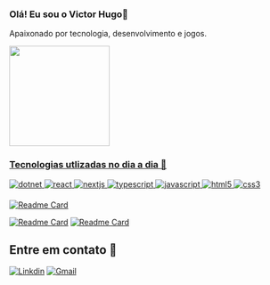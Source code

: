 ### Olá! Eu sou o Victor Hugo👋

Apaixonado por tecnologia, desenvolvimento e jogos.

<div>
  <a href="https://github.com/victor47n">
  <img height="180em" src="https://github-readme-stats.vercel.app/api/top-langs/?username=victor47n&layout=compact&theme=tokyonight"/>
</div>

### Tecnologias utlizadas no dia a dia 🚀

![dotnet](https://img.shields.io/badge/.NET-5C2D91?style=for-the-badge&logo=.net&logoColor=light)
![react](https://img.shields.io/badge/React-20232A?style=for-the-badge&logo=react&logoColor=61DAFB)
![nextjs](https://img.shields.io/badge/NEXTJS-20232A?style=for-the-badge&logo=nextdotjs&logoColor=light)
![typescript](https://img.shields.io/badge/TypeScript-007ACC?style=for-the-badge&logo=typescript&logoColor=white)
![javascript](https://img.shields.io/badge/JavaScript-323330?style=for-the-badge&logo=javascript&logoColor=F7DF1E)
![html5](https://img.shields.io/badge/HTML5-E34F26?style=for-the-badge&logo=html5&logoColor=white)
![css3](https://img.shields.io/badge/CSS3-1572B6?style=for-the-badge&logo=css3&logoColor=white)

<div style="margin: 1.25rem 0">

[![Readme Card](https://github-readme-stats.vercel.app/api/pin/?username=victor47n&repo=track-aw4ys&theme=tokyonight)](https://github.com/victor47n/track-aw4ys)

[![Readme Card](https://github-readme-stats.vercel.app/api/pin/?username=victor47n&repo=pizzashop&theme=tokyonight)](https://github.com/victor47n/pizzashop)
[![Readme Card](https://github-readme-stats.vercel.app/api/pin/?username=victor47n&repo=cashflow&theme=tokyonight)](https://github.com/victor47n/cashflow)

</div>

## Entre em contato 📱

[![Linkdin](https://img.shields.io/badge/LinkedIn-0077B5?style=for-the-badge&logo=linkedin&logoColor=white)]()
[![Gmail](https://img.shields.io/badge/-Gmail-%23333?style=for-the-badge&logo=gmail&logoColor=white)]()
